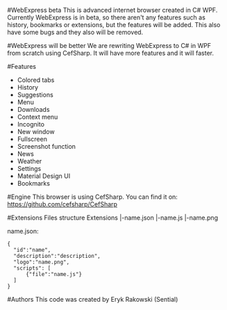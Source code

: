 #WebExpress beta
This is advanced internet browser created in C# WPF. Currently WebExpress is in beta, so there aren't any features such as history, bookmarks or extensions, but the features will be added. This also have some bugs and they also will be removed.

#WebExpress will be better
We are rewriting WebExpress to C# in WPF from scratch using CefSharp. It will have more features and it will faster.

#Features

* Colored tabs
* History
* Suggestions
* Menu
* Downloads
* Context menu
* Incognito
* New window
* Fullscreen
* Screenshot function
* News
* Weather
* Settings
* Material Design UI
* Bookmarks

#Engine
This browser is using CefSharp. You can find it on: https://github.com/cefsharp/CefSharp

#Extensions
  Files structure
  Extensions
  |-name.json
  |-name.js
  |-name.png
  
  name.json:
  ```
  {
    "id":"name",
    "description":"description",
    "logo":"name.png",
    "scripts": [
        {"file":"name.js"}
    ]
}
  ```

#Authors
This code was created by Eryk Rakowski (Sential)

